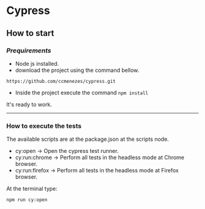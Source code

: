 # Cypress

## How to start

### _Prequirements_

-   Node js installed.
-   download the project using the command bellow.

```
https://github.com/ccmenezes/cypress.git
```

-   Inside the project execute the command `npm install`

It's ready to work.

---

### How to execute the tests

The available scripts are at the package.json at the scripts node.

-   cy:open -> Open the cypress test runner.
-   cy:run:chrome -> Perform all tests in the headless mode at Chrome browser.
-   cy:run:firefox -> Perform all tests in the headless mode at Firefox browser.

At the terminal type:

```
npm run cy:open
```
